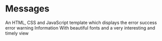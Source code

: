 # Messages
An HTML, CSS and JavaScript template  which displays the error  success error warning Information With beautiful fonts and a very interesting and timely view
